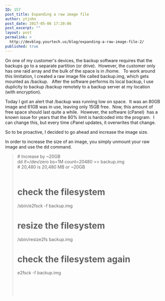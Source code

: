 ```yaml
---
ID: 157
post_title: Expanding a raw image file
author: ytjohn
post_date: 2017-05-06 17:20:06
post_excerpt: ""
layout: post
permalink: >
  http://devblog.yourtech.us/blog/expanding-a-raw-image-file-2/
published: true
---
```

On one of my customer's devices, the backup software requires that the
backups go to a separate partition (or drive).  However, the customer
only has one raid array and the bulk of the space is in /home.   To work
around this limitation, I created a raw image file called backup.img,
which gets mounted as /backup.   After the software performs its local
backup, I use duplicity to backup /backup remotely to a backup server at
my location (with encryption).

Today I got an alert that /backup was running low on space.  It was an
80GB image and 61GB was in use, leaving only 15GB free.  Now, this
amount of free space should last quite a while.  However, the software
(cPanel)  has a known issue for years that the 80% limit is hardcoded
into the program.  I can change this, but every time cPanel updates, it
overwrites that change.

So to be proactive, I decided to go ahead and increase the image size.

In order to increase the size of an image, you simply unmount your raw
image and use the dd command.

<blockquote>
# Increase by ~20GB<br />
dd if=/dev/zero bs=1M count=20480 &gt;&gt; backup.img<br />
# 20,480 is 20,480 MB or ~20GB  </br></br>

# check the filesystem<br />
/sbin/e2fsck -f backup.img<br />
# resize the filesystem<br />
/sbin/resize2fs backup.img<br />
# check the filesystem again<br />
e2fsck -f backup.img               </br></br></br></br></br>
</blockquote>